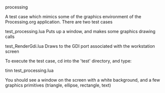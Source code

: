 processing

A test case which mimics some of the graphics environment
of the Processing.org application.  There are two test cases

test_processing.lua
Puts up a window, and makes some graphics drawing calls

test_RenderGdi.lua
Draws to the GDI port associated with the workstation screen

To execute the test case, cd into the 'test' directory, and type:

tinn test_processing.lua

You should see a window on the screen with a white background, 
and a few graphics primitives (triangle, ellipse, rectangle, text)